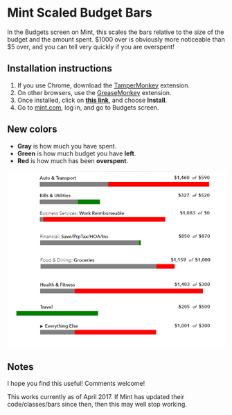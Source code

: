 # Mint Scaled Budget Bars
In the Budgets screen on Mint, this scales the bars relative to the size of the budget and the amount spent.
$1000 over is obviously more noticeable than $5 over, and you can tell very quickly if you are overspent!

## Installation instructions

1. If you use Chrome, download the [TamperMonkey](https://chrome.google.com/webstore/detail/tampermonkey/dhdgffkkebhmkfjojejmpbldmpobfkfo?hl=en) extension.
2. On other browsers, use the [GreaseMonkey](https://addons.mozilla.org/en-GB/firefox/addon/greasemonkey/) extension.
3. Once installed, click on **[this link](https://github.com/xanderak/Mint-scaled-budget-bars/raw/master/budgets_bars.user.js)**, and choose **Install**.
4. Go to [mint.com](http://mint.com/), log in, and go to Budgets screen.

## New colors
- **Gray** is how much you have spent.
- **Green** is how much budget you have **left**.
- **Red** is how much has been **overspent**.

![](https://github.com/xanderak/Mint-scaled-budget-bars/raw/master/scaled%20budget%20bars.png)

## Notes

I hope you find this useful!  Comments welcome!

This works currently as of April 2017.  If Mint has updated their code/classes/bars since then, then this may well stop working.
